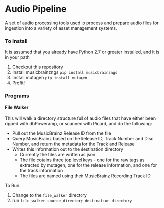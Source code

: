 # Audio Pipeline
A set of audio processing tools used to process and prepare audio files for ingestion into a variety of asset management systems.

### To Install
It is assumed that you already have Python 2.7 or greater installed, and it is in your path

1. Checkout this repository
2. Install musicbrainzngs  `pip install musicbrainzngs`
3. Install mutagen  `pip install mutagen`
4. Profit!
 
### Programs
#### File Walker
This will walk a directory structure full of audio files that have either been ripped with dbPoweramp, or scanned with Picard, and do the following:
 * Pull out the MusicBrainz Release ID from the file 
 * Query MusicBrainz based on the Release ID, Track Number and Disc Number, and return the metadata for the Track and Release
 * Writes this information out to the destination directory
   * Currently the files are written as json
   * The file cotains three top level keys - one for the raw tags as extracted by mutagen, one for the release information, and one for the track information
   * The files are named using their MusicBrainz Recording Track ID
    
To Run

1. Change to the `file_walker` directory
2. run `file_walker source_directory destination-directory`


